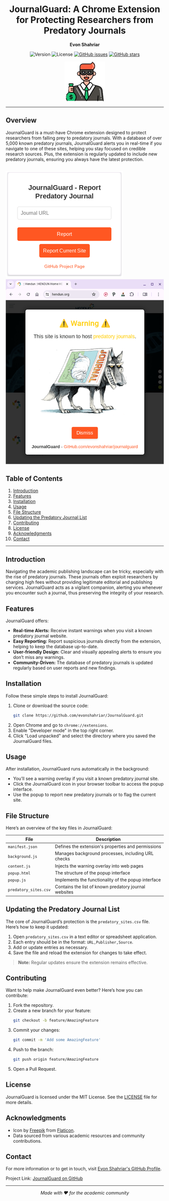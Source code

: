 <div align="center">

# JournalGuard: A Chrome Extension for Protecting Researchers from Predatory Journals

**Evon Shahriar**

![Version](https://img.shields.io/badge/version-1.1-blue.svg)
![License](https://img.shields.io/badge/license-MIT-green.svg)
[![GitHub issues](https://img.shields.io/github/issues/evonshahriar/JournalGuard.svg)](https://github.com/evonshahriar/JournalGuard/issues)
[![GitHub stars](https://img.shields.io/github/stars/evonshahriar/JournalGuard.svg)](https://github.com/evonshahriar/JournalGuard/stargazers)

<img src="icons/icon128.png" alt="JournalGuard Logo" width="128px" height="128px">

</div>

---

## Overview

JournalGuard is a must-have Chrome extension designed to protect researchers from falling prey to predatory journals. With a database of over 5,000 known predatory journals, JournalGuard alerts you in real-time if you navigate to one of these sites, helping you stay focused on credible research sources. Plus, the extension is regularly updated to include new predatory journals, ensuring you always have the latest protection.

![Popup Interface](popup-ss.png)
![Warning Overlay](warning-ss.png)
---

## Table of Contents

1. [Introduction](#introduction)
2. [Features](#features)
3. [Installation](#installation)
4. [Usage](#usage)
5. [File Structure](#file-structure)
6. [Updating the Predatory Journal List](#updating-the-predatory-journal-list)
7. [Contributing](#contributing)
8. [License](#license)
9. [Acknowledgments](#acknowledgments)
10. [Contact](#contact)

---

## Introduction

Navigating the academic publishing landscape can be tricky, especially with the rise of predatory journals. These journals often exploit researchers by charging high fees without providing legitimate editorial and publishing services. JournalGuard acts as a vigilant companion, alerting you whenever you encounter such a journal, thus preserving the integrity of your research.

## Features

JournalGuard offers:

- **Real-time Alerts:** Receive instant warnings when you visit a known predatory journal website.
- **Easy Reporting:** Report suspicious journals directly from the extension, helping to keep the database up-to-date.
- **User-friendly Design:** Clear and visually appealing alerts to ensure you don’t miss any warnings.
- **Community-Driven:** The database of predatory journals is updated regularly based on user reports and new findings.

## Installation

Follow these simple steps to install JournalGuard:

1. Clone or download the source code:
   ```bash
   git clone https://github.com/evonshahriar/JournalGuard.git
   ```
2. Open Chrome and go to `chrome://extensions`.
3. Enable "Developer mode" in the top right corner.
4. Click "Load unpacked" and select the directory where you saved the JournalGuard files.

## Usage

After installation, JournalGuard runs automatically in the background:

- You’ll see a warning overlay if you visit a known predatory journal site.
- Click the JournalGuard icon in your browser toolbar to access the popup interface.
- Use the popup to report new predatory journals or to flag the current site.

## File Structure

Here’s an overview of the key files in JournalGuard:

| File | Description |
|------|-------------|
| `manifest.json` | Defines the extension's properties and permissions |
| `background.js` | Manages background processes, including URL checks |
| `content.js` | Injects the warning overlay into web pages |
| `popup.html` | The structure of the popup interface |
| `popup.js` | Implements the functionality of the popup interface |
| `predatory_sites.csv` | Contains the list of known predatory journal websites |

## Updating the Predatory Journal List

The core of JournalGuard’s protection is the `predatory_sites.csv` file. Here’s how to keep it updated:

1. Open `predatory_sites.csv` in a text editor or spreadsheet application.
2. Each entry should be in the format: `URL,Publisher,Source`.
3. Add or update entries as necessary.
4. Save the file and reload the extension for changes to take effect.

> **Note:** Regular updates ensure the extension remains effective.

## Contributing

Want to help make JournalGuard even better? Here’s how you can contribute:

1. Fork the repository.
2. Create a new branch for your feature:
   ```bash
   git checkout -b feature/AmazingFeature
   ```
3. Commit your changes:
   ```bash
   git commit -m 'Add some AmazingFeature'
   ```
4. Push to the branch:
   ```bash
   git push origin feature/AmazingFeature
   ```
5. Open a Pull Request.

## License

JournalGuard is licensed under the MIT License. See the [LICENSE](LICENSE) file for more details.

## Acknowledgments

- Icon by [Freepik](https://www.freepik.com) from [Flaticon](https://www.flaticon.com).
- Data sourced from various academic resources and community contributions.

## Contact

For more information or to get in touch, visit [Evon Shahriar's GitHub Profile](https://github.com/evonshahriar).

Project Link: [JournalGuard on GitHub](https://github.com/evonshahriar/JournalGuard)

---

<div align="center">

*Made with ❤️ for the academic community*

</div>
